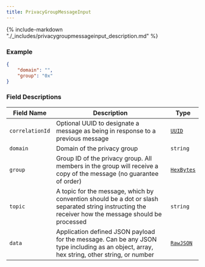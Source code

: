 ```yaml
---
title: PrivacyGroupMessageInput
---
```

{% include-markdown "./_includes/privacygroupmessageinput_description.md" %}

### Example

```json
{
    "domain": "",
    "group": "0x"
}
```

### Field Descriptions

| Field Name | Description | Type |
|------------|-------------|------|
| `correlationId` | Optional UUID to designate a message as being in response to a previous message | [`UUID`](simpletypes.md#uuid) |
| `domain` | Domain of the privacy group | `string` |
| `group` | Group ID of the privacy group. All members in the group will receive a copy of the message (no guarantee of order) | [`HexBytes`](simpletypes.md#hexbytes) |
| `topic` | A topic for the message, which by convention should be a dot or slash separated string instructing the receiver how the message should be processed | `string` |
| `data` | Application defined JSON payload for the message. Can be any JSON type including as an object, array, hex string, other string, or number | [`RawJSON`](simpletypes.md#rawjson) |

